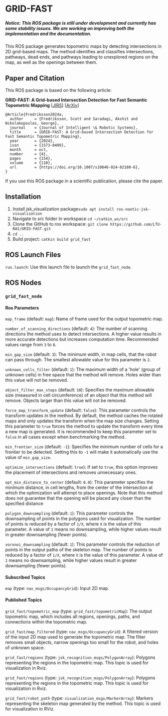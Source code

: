 # GRID-FAST

##### **Notice:** This ROS package is still under development and currently has some stability issues. We are working on improving both the implementation and the documentation.

This ROS package generates topometric maps by detecting intersections in 2D grid-based maps. The method identifies and classifies intersections, pathways, dead ends, and pathways leading to unexplored regions on the map, as well as the openings between them.

## Paper and Citation

This ROS package is based on the following article:

**GRID-FAST: A Grid-based Intersection Detection for Fast Semantic Topometric Mapping** [[JIRS](https://link.springer.com/article/10.1007/s10846-024-02180-6#citeas)] [[ArXiv](https://arxiv.org/abs/2406.11635)]

```
@Article{Fredriksson2024a,
  author     = {Fredriksson, Scott and Saradagi, Akshit and Nikolakopoulos, George},
  journal    = {Journal of Intelligent \& Robotic Systems},
  title      = {GRID-FAST: A Grid-based Intersection Detection for Fast Semantic Topometric Mapping},
  year       = {2024},
  issn       = {1573-0409},
  month      = oct,
  number     = {4},
  pages      = {154},
  volume     = {110},
  url        = {https://doi.org/10.1007/s10846-024-02180-6},
}

```

If you use this ROS package in a scientific publication, please cite the paper.

## Installation

1. Install jsk_visualization package`sudo apt install ros-noetic-jsk-visualization`
2. Navigate to src folder in workspace `cd ~/catkin_ws/src`
3. Clone the GitHub  to ros workspace: `git clone https://github.com/LTU-RAI/GRID-FAST.git`
4. `cd ..`
5. Build project: `catkin build grid_fast`

## ROS Launch Files

`run.launch`: Use this launch file to launch the `grid_fast_node`.

## ROS Nodes

### `grid_fast_node`

#### Ros Parameters 

`map_frame` (default: `map`): Name of frame used for the output topometric map.

`number_of_scanning_directions` (default: `4`): The number of scanning directions the method uses to detect intersections. A higher value results in more accurate detections but increases computation time. Recommended values range from `3` to `8`.

`min_gap_size` (default: `3`): The minimum width, in map cells, that the robot can pass through. The smallest allowable value for this parameter is `2`.

`unknown_cells_filter` (default: `1`): The maximum width of a 'hole' (group of unknown cells) in free space that the method will remove. Holes wider than this value will not be removed.

`object_filter_max_steps` (default: `10`): Specifies the maximum allowable size (measured in cell circumference) of an object that this method will remove. Objects larger than this value will not be removed.

`force_map_transform_update` (default: `false`): This parameter controls the transform updates in the method. By default, the method caches the rotated maps and only updates the transform when the map size changes. Setting this parameter to `true` forces the method to update the transform every time a new map is generated. It is recommended to keep this parameter set to `false` in all cases except when benchmarking the method.

`min_frontier_size` (default: `-1`): Specifies the minimum number of cells for a frontier to be detected. Setting this to `-1` will make it automatically use the value of `min_gap_size`.

`optimize_intersections` (default: `true`): If set to `true`, this option improves the placement of intersections and removes unnecessary ones.

`opt_min_distance_to_center` (default: `0.0`): This parameter specifies the minimum distance, in cell lengths, from the center of the intersection at which the optimization will attempt to place openings. Note that this method does not guarantee that the opening will be placed any closer than the specified distance

`polygon_downsampling` (default: `1`): This parameter controls the downsampling of points in the polygons used for visualization. The number of points is reduced by a factor of `1/X`, where `X` is the value of this parameter. A value of `1` means no downsampling, while higher values result in greater downsampling (fewer points).

`voronoi_downsampling` (default: `1`): This parameter controls the reduction of points in the output paths of the skeleton map. The number of points is reduced by a factor of `1/X`, where `X` is the value of this parameter. A value of `1` means no downsampling, while higher values result in greater downsampling (fewer points).

#### Subscribed Topics 

`map` (type: `nav_msgs/OccupancyGrid`): Input 2D map. 

#### Published Topics

`grid_fast/topometric_map` (type: `grid_fast/topometricMap`): The output topometric map, which includes all regions, openings, paths, and connections within the topometric map.

`grid_fast/map_filtered` (type: `nav_msgs/OccupancyGrid`): A filtered version of the input 2D map used to generate the topometric map. The filter removes small objects, narrow openings too small for the robot, and holes of unknown space.

`grid_fast/regions` (type: `jsk_recognition_msgs/PolygonArray`): Polygons representing the regions in the topometric map. This topic is used for visualization in Rviz.

`grid_fast/regions` (type: `jsk_recognition_msgs/PolygonArray`): Polygons representing the regions in the topometric map. This topic is used for visualization in Rviz.

`grid_fast/robot_path` (type: `visualization_msgs/MarkerArray`): Markers representing the skeleton map generated by the method. This topic is used for visualization in RViz.


